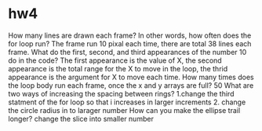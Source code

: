 # hw4
How many lines are drawn each frame? In other words, how often does the for loop run?
The frame run 10 pixal each time, there are total 38 lines each frame.
What do the first, second, and third appearances of the number 10 do in the code?
The first appearance is the value of X, the second appearance is the total range for the X to move in the loop, the thrid appearance is the argument for X to move each time.
How many times does the loop body run each frame, once the x and y arrays are full?
50
What are two ways of increasing the spacing between rings?
1.change the third statment of the for loop so that i increases in larger increments 
2. change the circle radius in to larager number
How can you make the ellipse trail longer?
change the slice into smaller number
